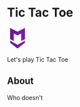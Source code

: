 # Tic Tac Toe

![](https://github.com/adam-p/markdown-here/raw/master/src/common/images/icon48.png "tic tac toe")

Let's play Tic Tac Toe


## About
Who doesn't 
